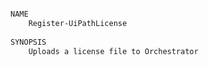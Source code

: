 ﻿```PowerShell

NAME
    Register-UiPathLicense
    
SYNOPSIS
    Uploads a license file to Orchestrator
    
    



```
